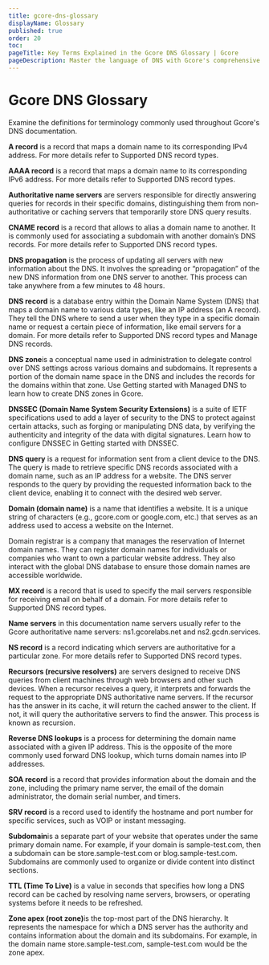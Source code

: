 ```yaml
---
title: gcore-dns-glossary
displayName: Glossary
published: true
order: 20
toc: 
pageTitle: Key Terms Explained in the Gcore DNS Glossary | Gcore
pageDescription: Master the language of DNS with Gcore's comprehensive DNS glossary.
---
```

# Gcore DNS Glossary

Examine the definitions for terminology commonly used throughout Gcore's DNS documentation.

<p id="a-record"><b>A record</b> is a record that maps a domain name to its corresponding IPv4 address. For more details refer to Supported DNS record types.</p>

<p id="aaaa-record"><b>AAAA record</b> is a record that maps a domain name to its corresponding IPv6 address. For more details refer to Supported DNS record types.</p>

<p id="authoritative"><b>Authoritative name servers</b> are servers responsible for directly answering queries for records in their specific domains, distinguishing them from non-authoritative or caching servers that temporarily store DNS query results.</p> 

<p id="cname"><b>CNAME record</b> is a record that allows to alias a domain name to another. It is commonly used for associating a subdomain with another domain’s DNS records. For more details refer to Supported DNS record types.</p> 

<p id="dns-propagation"><b>DNS propagation</b> is the process of updating all servers with new information about the DNS. It involves the spreading or “propagation” of the new DNS information from one DNS server to another. This process can take anywhere from a few minutes to 48 hours.</p> 

<p id="dns-record"><b>DNS record</b> is a database entry within the Domain Name System (DNS) that maps a domain name to various data types, like an IP address (an A record). They tell the DNS where to send a user when they type in a specific domain name or request a certain piece of information, like email servers for a domain. For more details refer to Supported DNS record types and Manage DNS records.</p> 

<p id="dns-zone"><b>DNS zone</b>is a conceptual name used in administration to delegate control over DNS settings across various domains and subdomains. It represents a portion of the domain name space in the DNS and includes the records for the domains within that zone. Use Getting started with Managed DNS to learn how to create DNS zones in Gcore.</p>

<p id="dnssec"><b>DNSSEC (Domain Name System Security Extensions)</b> is a suite of IETF specifications used to add a layer of security to the DNS to protect against certain attacks, such as forging or manipulating DNS data, by verifying the authenticity and integrity of the data with digital signatures. Learn how to configure DNSSEC in Getting started with DNSSEC.</p>

<p id="dns-query"><b>DNS query</b> is a request for information sent from a client device to the DNS. The query is made to retrieve specific DNS records associated with a domain name, such as an IP address for a website. The DNS server responds to the query by providing the requested information back to the client device, enabling it to connect with the desired web server.</p>

<p id="domain"><b>Domain (domain name)</b> is a name that identifies a website. It is a unique string of characters (e.g., gcore.com or google.com, etc.) that serves as an address used to access a website on the Internet.</p> 

<p id="domain-registrar">Domain registrar</b> is a company that manages the reservation of Internet domain names. They can register domain names for individuals or companies who want to own a particular website address. They also interact with the global DNS database to ensure those domain names are accessible worldwide.</p>

<p id="mx"><b>MX record</b> is a record that is used to specify the mail servers responsible for receiving email on behalf of a domain. For more details refer to Supported DNS record types.</p>

<p id="name-server"><b>Name servers</b> in this documentation name servers usually refer to the Gcore authoritative name servers: ns1.gcorelabs.net and ns2.gcdn.services.</p>

<p id="ns"><b>NS record</b> is a record indicating which servers are authoritative for a particular zone. For more details refer to Supported DNS record types.</p>

<p id="recursors"><b>Recursors (recursive resolvers)</b> are servers designed to receive DNS queries from client machines through web browsers and other such devices. When a recursor receives a query, it interprets and forwards the request to the appropriate DNS authoritative name servers. If the recursor has the answer in its cache, it will return the cached answer to the client. If not, it will query the authoritative servers to find the answer. This process is known as recursion.</p>

<p id="reverse"><b>Reverse DNS lookups</b> is a process for determining the domain name associated with a given IP address. This is the opposite of the more commonly used forward DNS lookup, which turns domain names into IP addresses.</p>

<p id="soa"><b>SOA record</b> is a record that provides information about the domain and the zone, including the primary name server, the email of the domain administrator, the domain serial number, and timers.</p>

<p id="srv"><b>SRV record</b> is a record used to identify the hostname and port number for specific services, such as VOIP or instant messaging.</p>

<p id="subdomain"><b>Subdomain</b>is a separate part of your website that operates under the same primary domain name. For example, if your domain is sample-test.com, then a subdomain can be store.sample-test.com or blog.sample-test.com. Subdomains are commonly used to organize or divide content into distinct sections.</p>  

<p id="ttl"><b>TTL (Time To Live)</b> is a value in seconds that specifies how long a DNS record can be cached by resolving name servers, browsers, or operating systems before it needs to be refreshed.</p>

<p id="zone-apex"><b>Zone apex (root zone)</b>is the top-most part of the DNS hierarchy. It represents the namespace for which a DNS server has the authority and contains information about the domain and its subdomains. For example, in the domain name store.sample-test.com, sample-test.com would be the zone apex.</p>
